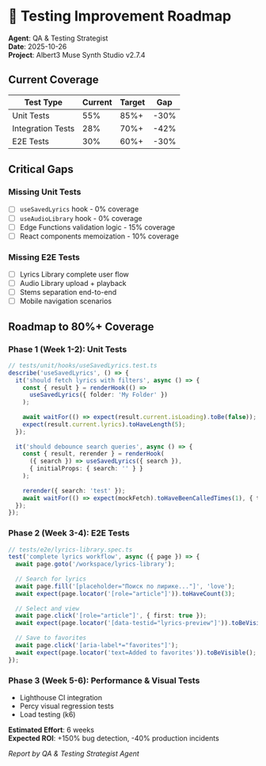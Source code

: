 # 🧪 Testing Improvement Roadmap
**Agent**: QA & Testing Strategist  
**Date**: 2025-10-26  
**Project**: Albert3 Muse Synth Studio v2.7.4

## Current Coverage

| Test Type | Current | Target | Gap |
|-----------|---------|--------|-----|
| Unit Tests | 55% | 85%+ | -30% |
| Integration Tests | 28% | 70%+ | -42% |
| E2E Tests | 30% | 60%+ | -30% |

## Critical Gaps

### Missing Unit Tests
- [ ] `useSavedLyrics` hook - 0% coverage
- [ ] `useAudioLibrary` hook - 0% coverage
- [ ] Edge Functions validation logic - 15% coverage
- [ ] React components memoization - 10% coverage

### Missing E2E Tests
- [ ] Lyrics Library complete user flow
- [ ] Audio Library upload + playback
- [ ] Stems separation end-to-end
- [ ] Mobile navigation scenarios

## Roadmap to 80%+ Coverage

### Phase 1 (Week 1-2): Unit Tests
```typescript
// tests/unit/hooks/useSavedLyrics.test.ts
describe('useSavedLyrics', () => {
  it('should fetch lyrics with filters', async () => {
    const { result } = renderHook(() => 
      useSavedLyrics({ folder: 'My Folder' })
    );
    
    await waitFor(() => expect(result.current.isLoading).toBe(false));
    expect(result.current.lyrics).toHaveLength(5);
  });
  
  it('should debounce search queries', async () => {
    const { result, rerender } = renderHook(
      ({ search }) => useSavedLyrics({ search }),
      { initialProps: { search: '' } }
    );
    
    rerender({ search: 'test' });
    await waitFor(() => expect(mockFetch).toHaveBeenCalledTimes(1), { timeout: 500 });
  });
});
```

### Phase 2 (Week 3-4): E2E Tests
```typescript
// tests/e2e/lyrics-library.spec.ts
test('complete lyrics workflow', async ({ page }) => {
  await page.goto('/workspace/lyrics-library');
  
  // Search for lyrics
  await page.fill('[placeholder="Поиск по лирике..."]', 'love');
  await expect(page.locator('[role="article"]')).toHaveCount(3);
  
  // Select and view
  await page.click('[role="article"]', { first: true });
  await expect(page.locator('[data-testid="lyrics-preview"]')).toBeVisible();
  
  // Save to favorites
  await page.click('[aria-label*="favorites"]');
  await expect(page.locator('text=Added to favorites')).toBeVisible();
});
```

### Phase 3 (Week 5-6): Performance & Visual Tests
- Lighthouse CI integration
- Percy visual regression tests
- Load testing (k6)

**Estimated Effort**: 6 weeks  
**Expected ROI**: +150% bug detection, -40% production incidents

_Report by QA & Testing Strategist Agent_
